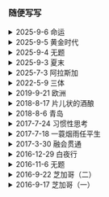 
<html lang="en">
<head>
<meta charset="UTF-8">
<meta name="viewport" content="width=device-width, initial-scale=1.0">
<script>
const password = "2020"; // set your password here

window.onload = function() {
  const userPassword = prompt("Password:");
  if (userPassword !== password) {
  	document.body.innerHTML = "";  
  }
};
</script>
</head>
<body>

<h3>随便写写</h3>

<details>
  <summary>2025-9-6 命运 </summary><br>

（一）<br><br>
<blockquote>
我后来才理解，奶奶没喊疼，不是因为坚强，更像是接受--接受这人生本应如此。<b>因此，我后来也学会了，很多疼痛啊，接受了好像就不痛了</b>，甚至琢磨得细一点，疼到最厉害的时候，心里会莫名地平静，像整个人悬浮在海里那样的平静。
</blockquote><br>

在阿姆斯特丹的街上正吃着炒粉，读到这句很有份量的话。像书里说的那样，很多疼痛，接受了好像就不痛了，当然，接受痛苦不等同于压抑情感，还是需要花时间去感受痛苦给你带来的体验，理清楚感官上（或脑海中）的痛苦和客观现实之间的不同。之前的焦虑，本质上还是没有把自己的问题看得更彻底。接受了自己的不完美和平庸，内心才会更加平静。<br><br>

我处理情感的方式，其实注定会伴随痛苦。每次都那么地一厢情愿，就像hit一个bong时，不顾成分，大吸一口，当下真的的爽，但后劲可能也是真的大，大到把你的脊椎冻结，摁你在地上无法动弹，直到最后的烟雾慢慢散去，知觉才缓缓回流至身体的角落。你去时是啥样，回来的时候仍然还是啥样，只不过经历了一次次过山车式的体验，徒增疲惫。<br><br>


（二）<br><br>

<blockquote>
这次我很确定我要死了哦。到了我这个时候你就会知道，人要死的时候，第一个登门拜访的，是记忆。这些记忆会来得很突然，胡蹦乱跳，有时候还会大嚷大叫。
</blockquote><br>

我时常会害怕，留下的记忆太美好，之后回忆起来难道不会更加难过，没有把美好的记忆延续，这种遗憾是否可以被自己和解，还是说，老去之后大多留下的都会是遗憾，在遗憾中摸爬滚打一辈子的人，是否也就能更好的接受遗憾？<br><br>

我对死亡的感触不太深，我认识的人，大多都还活的好好的，或在我不知道的情况下死了，近距离接触的死亡，是我爷爷的去世。两年前，我在上海的宾馆里，接到了堂弟的电话。我有点措手不及，毕竟几天前，才刚从他家回来，那时大家还有说有笑，齐聚在了一堂。丧礼办完后，我作为长孙，带头前去烧纸钱，一张张玉皇大帝，在我的领导下，变成了一缕缕黑烟。在二十一世纪的今天，这种奇怪的传统得以延续，也是挺有意思，弄得我其实有点哭笑不得。我跟爷爷的关系，其实比较淡，只记得他在背地里经常说我和我家里人的坏话，但当面却演的很亲和。有一次我在门外听到了，便趴在门上听了很久，说的啥不太记得了，但我记得说的不是什么好东西。去世前的他有老年痴呆，已经失去了长期记忆，活在了每个个五到十秒的区间里，我便会逗他玩，每次说，你大孙子回来看你了，他都会很惊讶，然后很开心，说大孙子在美国很有出息，我说是的，我也听说了。 <br><br>

</details>
    


<details>
  <summary>2025-9-5 黄金时代 </summary><br>

<blockquote>
那一天我二十一岁，在我一生的黄金年代，我有好多奢望。我想爱，想吃，还想在一瞬间变成天上半明半暗的云。
</blockquote><br>

今天去机场的路上，重读了黄金时代，王小波的文字跟印象中一样，让人读起来很舒服。 现在的我，已然不再二十一，但却依旧还在我的黄金年代。一生是那么地短暂，我也有好多奢望，也想爱。也想在一瞬间变成海里自由自在的一条鱼。前几天我跟你说，今晚是我最近一段时间以来最开心的时刻，虽然这开心来得就像龙卷风，激烈而短暂，但这让我明白，我一直以来所追求的快乐，是真实存在的，跟喜欢的人一起的感觉，让我感到真实地活着。另一方面，这种快乐又是有毒的，就像可卡因一样，带给失去这种快乐的我应有的的戒断反应。明明只是chemical在作祟，激素的释放，大脑皮层的刺激，身体的反应却如此真切。 就像Parthenope女主被问到，“so what are you thinking？”，我也在不断问你，你在想什么，女主选择沉默，你说你在发呆。如果在另一个世界，你用陈清扬的方式，给我一个耳光，我落荒而逃，你却把我叫住，像考拉一样抱住我，这该多好。像王二一样的黄金年代，遇上一个敢于爱他的陈清扬，既然不能证明她不是破鞋，就乐于成为真正的破鞋，能和自己喜欢的人在一起，破不破鞋又有什么关系呢。<br><br>

<blockquote>
陈清扬后来说，她始终没搞明白我那个伟大友谊是真的呢，还是临时编出来骗她。但是她又说，那些话就像咒语一样让她着迷，哪怕为此丧失一切，也不懊悔
</blockquote><br>

那天早上你跟我说，你昨晚像考拉一样抱着我，我笑了。你曾经在凌晨在被子里嘀咕道，要是他也能像我一样好看就好了，我当时并没有相信你说的是真的，也许只是逢场作戏。后来我慢慢信了。夏天的南方很热，你想牵我的手，我说你手太热了，你就开始生闷气，被爱的人总是那么地有恃无恐。被喜欢的感觉，是那么的廉价，可能是因为人类无法真正共情他人，被爱对一个人来说并不能带来化学上的反应，失去了多巴胺，也就仿佛失去了意义。<br><br>

你的朋友跟我说，你对我的态度跟对前任很不一样，你是真的喜欢我。你的朋友说，你这样做好像对前任有一点不公平，我心想，去你妈的，爱一个人不需要道歉。 曾几何时，我也希望你能一直像考拉一样抱着我，一直那样喜欢我，但你没有这样做。清晨的阳光洒进了房间，我说你还是换个眼镜吧。你嘀咕说，那玩意有那么大作用吗，我笑着说我也不知道。你说，你对我比对你前任好太多，你也不知道为什么，可能这就是生理性喜欢吧。那天晚上，我一整晚都抱着你，手竟然没有感觉到麻。你说你对我是生理性喜欢，我说我也是的。提分手的原因，是因为你让我感觉到你对我产生了生理上的厌恶。我清楚我对你不够好，让你渐渐失去了对我一开始的感觉。我知道这种感觉对你来说很重要。<br><br>

我是一个喜欢删东西的人，我删过很多跟你的对话框，删过所有曾经发出的朋友圈，也删过很多人生命中的过客。我一直觉得我喜欢这种从头来过的感觉，让我感到的自由。人的这一生，本来无一物。我也是一个念旧的人，二十年前的信件，我一直留在身边。和你的每一张拍立得，现在还会时常拿出来看看，作为自己曾经爱和被爱的证据。那天在你的身边，仿佛回到了那个十月的操场边上，如果我能像现在这样勇敢，是不是这二十年的黄金时代，会过得更好一些。<br><br>

后记 <br><br>
我把这段话拿给了你看，你说，你自己说的话，你都忘了，没想到我还记得。我说那你以后说话可要小心点。前两天朋友说，见到了以前的的室友，发现很多他们不曾记得的细节，室友仍然能清晰地记得。人这一生，就是一个不断遗忘和被遗忘的过程。我们努力地去成为不被遗忘的那个人，不去遗忘不想遗忘的事。然而那些人和事就像流过手心的沙子，无论你再怎么握紧，最后能抓住的只是那极小的一部分，新的沙子也被挡在了拳头外面，错过了更多。或应该放开手，任沙子从指缝流下，静静欣赏每个流动的瞬间。<br><br>

<blockquote>
等你再过个几十年，你会认识衰老。衰老这个家伙，虽然名字听着很老，但其实很调皮，它会在你记忆里，开始关上一盏盏灯，你会发现自己的脑子一片片开始黑。有时候你可能只是在炒菜，突然想，哎呀，我哪部分很重要的记忆好像被偷偷关掉了。可能你在上厕所，突然察觉，好像有什么被偷了。你慢慢会很紧张，很珍惜，当有一个让你有幸福感的故事出现，你努力告诉自己一定要记住，但是哪一天你会突然想，要记住的是什么事情啊？然后当你生气的时候，抬头看看，衰老那家伙已经在笑嘻嘻地看着你了。--《命运》蔡崇达
</blockquote><br>
    
</details>




<details>
  <summary>2025-9-4 无题 </summary><br>
和R分手半年了，也算是经历了人生的一个低谷。六个月前，我在气头上跟你说，我们分开吧，然后在沙发上睡了两晚，没有和你说话。两晚过后，我气消了，但你却决定了离开。之后的一晚，我摔门离开，你跟出了走廊，远远地看着拿着行李箱的我，没有挽留。<br><br>

接下来的两个月，是一段昏暗的时光。我会在开车的时候莫名地哭得无法停止。在某一个你或许会回家吃饭的晚上，我在给你做五花肉两吃，一个锅在煮着红烧肉，另一个锅在煎着卤肉饭的肉，油汁不断地溅到我的脸上，那时的我绷不住了。我真的很不喜欢做饭。那时的我时常睡到半夜醒来，模糊得意识到一切已经结束，胸口发着闷痛，失眠到清晨。<br><br>

五月的我去了日本散心，奈良的小鹿很可爱。六月的我参加了跑团，跑了将近两百个mile。七月的我去了冰川，在很长时间里第一次有了一点开心的感觉。八月的我开始了dating，见了几个人，感觉很累。九月的我，开始尝试用文字来分担过载的情感。也许至今我仍并没有准备好进入下（或回到上）一段感情，在那之前，我还有一些路需要走。<br><br>

</details>



<details>
  <summary>2025-9-3 夏末 </summary><br>
<blockquote>
我的故事总是在夏天开始的。夏天在我看来是个危险的季节，炎热的天气使人群比其他季节裸露更多，因此很难掩饰欲望。--《动物凶猛》王朔
</blockquote><br>

今晚被crush发了一张好人卡。我好肯定是好，但您倒也早说啊，手都牵了。<br><br>

<blockquote>
那動人時光 不用常回看<br>
最動人時光 未必地老天荒<br>
離別了若想心安 先不要每夜重翻舊案<br>
望著更好的地方 為下段愛戀吸收陽光<br>
--《罗生门》
</blockquote><br>

最近应该会在dating方面暂告一段落，有点累了。虽然但是，dating的确是一面很好的镜子，让我看到了需要改进的方向，也算没白折腾。之前会想，也许我并不需要改变什么，只需要默默等待对的人出现，接受我的不完美。现在想想，反正闲着也是闲着，把自己变得更好也没有坏处。<br><br>

在financial world里，market是不efficient的，所以trader们会绞尽脑汁寻找每个inefficiency来套利。同理，dating的世界里，market也存在着不完美，每个dating的男男女女是不是也都希望自己能得到的比自己本身价值要多那么一点点，不然的话，自己就成了那个被套利了inefficiency的那方，那多亏啊。当然，其实dating app上还是提供了一个以颜值相对来说比较efficient的环境，大家倒不至于亏太多，但人是多维度的，不光各种硬性软性条件需要线下去衡量，甚至要做对未来潜力的折现评估，大家倒也是挺累的。<br><br>

让男生上头的往往只需要一副好看的皮囊，但女生看的却是所谓的感觉。这个感觉有时也是很浮动，因为女性慕强，所以感觉也是一个对强的相对定义，每分每秒可能都会根据女生自身的状况改变。作为男生，要做的最好是把自己变得非常强，强到可以无视女生的标准浮动，可以让令自己上头的她很容易地产生感觉，这样才是最好的策略。<br><br>

</details>



<details>
  <summary>2025-7-3 阿拉斯加</summary><br>
今天从ORD出发前往阿拉斯加的航班。想着碰运气进了UA Club的贵宾休息室，一进门就闻到了里面空气中散漫的香水味，和充满阳光的走廊，和外面的经济舱concourse形成了鲜明的对比。一男一女接待员露出热情的微笑，然后在得知我不是international的商务舱后，目送我离开。有钱真好，连空气也是香的。<br><br>

想到前几天和G聊，我说无论人类怎么发展，AI怎么进步，普通人永远有做不完的工作，因为房价永远会比工资贵那么一点点，好的房子永远会比不好的房子贵那么一点点，这一点点，又正好是需要普通人用他们普通的生命换取的。只有成为不普通的人，才会过的比普通人好。<br><br>

商务舱的好处，维持了我们在不坐飞机时的正常生活质量。坐累了可以翘起脚，渴了就去冰箱拿一杯冷饮。原本并不是特权，却因为供需关系被资本利用。在航空如此发达的今天，普通人却只能蜷缩在经济舱的角落里，七个小时无法动弹，最终节省下来的成本和利润，却全数进了各大航空高管和股东的腰包，在资本主义的社会里，自由永远都明码标价。个人的舒适和自由，无一幸免地都被贴上了价格。作为既得利益者，也许我应该慢慢习惯和接受，这个世界永远都不是utility driven而是profit driven，profit driven的本身本质上是航司（资本）的utility driven但虽然他们大多都已经到达了很低的marginal utility，人性本质上的贪婪，和人与人无法共情冷暖的现实，导致整个系统的utility非常的不均，就像牺牲了50%普通乘客的utility全换取资本5%的utility。作为公务舱的乘客，其实多付出的价钱所减少的边际效益低于所购的的舒适，就可以在场utility转移的对局中不被剥削。<br><br>

飞机上看了一部意大利电影《Parthenope》，好像是制作于A24，需要查下这是个什么公司。电影前半段还是很喜欢的，镜头很有美感，女主也很漂亮，随着剧中剧情的起伏，叙事便渐渐显得有点断续，其实没看懂女主最终找到了什么答案。后面安排个主教和女主整那一出也是没整懂。全剧就没一靠谱的男的，怪不得女主懒得结婚。但是最后看到片头的闪现，女主的初恋问女主，”so what are you thinking”，的那一刻还是没绷住，那一刻感觉青春真好，觉得青春真傻，我真傻，我问什么总是欲求不满，就跟女主一样吗，一直不知道自己想要什么，总是“on the flee”，这真的值得吗？<br><br>

</details>



<details>
  <summary>2022-5-9 三体 </summary><br>
此书其中一巧妙之处是作者针对现今宇宙种种争议现象所构造的解释。比如说用二维坍塌后残留的引力场来解释暗物质的普遍存在，用降维攻击的应用来解释人类所处的三维世界的非必然性，和用宇宙降至零维来返回原维度的行为来解释大爆炸的起源。黑暗森林和黑域计划的一攻一守更是突破了一般读者的认知和想象的边界，个人认为是最精彩的两部分。<br><br>

以下是三体全三部主要情节的总结：
<blockquote>
叶文洁文革期间上雷锋顶天文台意外收到三体人信号：“不要回复”。<br>
叶文洁用太阳放大信号回复并与三体人进行深入交流。<br>
得到太阳坐标后三体人发来两粒高维智子在地球低维展开并锁死理论科学的进步。<br>
三体人发动十个水滴探测器和三体舰队赶往地球，预计两百年和四百年后到达。<br>
叶文洁成立地球三体组织（降临派）。<br>
地球三体组织开发三体游戏软件，让人们体验三体文明并秘密发展三体组织。<br>
地球三体组织被纳米刀在苏伊士运河全灭，伊文斯死亡。<br>
叶文洁把宇宙学的两条基本准则告诉学生罗辑。<br>
地球发起面壁人计划，前两位面壁人被三体组织残余势力中的破壁人识破。<br>
第三位破壁人发明思想钢印，假装发展胜利主义，实则暗地传播失败主义。<br>
罗辑向太空发射咒语后进入休眠，被咒语公布的恒星因黑暗森林法则被光粒破坏。<br>
地球经历大萧条和科技爆炸，两百年后成立了大空舰队和地下城。<br>
章北海冬眠苏醒后被委任某停泊在木星轨道上的恒星级舰艇的舰长后，立即劫持舰艇逃离了太阳系。<br>
太空舰队以矩阵阵型开往第一枚到达太阳系的三体探测器，并全军覆没。<br>
三体探测器到达太阳-地球拉格朗日点并阻止地球借助太阳发射恒星级信号，由此阻止黑暗森林咒语。<br>
罗辑通过另一方式向三体人发出黑暗森林威胁，三体舰队返航，三体探测器退出太阳系。<br>
青铜时代号用次脉冲氢弹杀死另一艘唯二存活的太空舰队舰艇后飞离太阳系，但在收到虚假邀请后返航地球并被处决。<br>
章北海和其他三辆之前追击的舰艇达成默认共识，互相摧毁以保持燃料。仅存一辆蓝色空间号继续向万年外恒星远航。<br>
地球建立三台地下引力波威慑系统，罗辑担任执剑人五十年后卸任，程心接任后十枚水滴突然发动攻击。程心放弃发动黑暗森林。地球沦陷，所有人类移居澳大利亚。<br>
万有引力号与两粒追击水滴被进入四维碎片的蓝色空间号打败。蓝色空间号舰长用引力波发动黑暗森林咒语。三体舰队再次返航。<br>
三体星系被光粒消灭。<br>
程心与阶梯计划的云天明取得联系，云天明传达了三个童话。<br>
地球发动掩体计划和根据童话制定的黑域计划。<br>
太阳系迎来二唯坍塌。最后时刻程心乘光速飞船离去。<br>
程心来到蓝星，遇见帆哥。在即将要和云天明团聚前不慎落入黑线。在黑线中找到云哥留下的小宇宙门。最终放弃小宇宙回归正在坍塌中的大宇宙。<br>
</blockquote>

</details>



<details>
  <summary> 2019-9-21 欧洲 </summary><br>
（一）<br>
今天刚结束欧洲的旅程，十七天，五个国家，九个城市。现在本人正坐在从阿姆斯特丹回纽约的飞机上，由于不管饭，饥寒交迫，特写此文分散一下注意力。欧洲人的生活很是安逸，一杯咖啡，一张报纸便可以在咖啡厅外坐上一个早晨。每一个城市都有鲜明的性格和独特的故事。原本我想写一篇游记，记录一路上的旅程，但写了一半却又很不满意。欧洲是一个要静下心来感受的地方，看到的景象是需要和一些东西结合起来，才更有被记录下来的意义。<br><br>

在欧洲一路过来，去了很多博物馆，看了很多名作，但最终在荷兰的梵高博物馆里，让我第一次感受到了到了艺术的力量。作为一种载体，一幅画能够通过画家的对世界的感受，从而改变人们对事物的认识。比如宗教艺术，把一维的物体（圣经上的字句）通过画家的想象从二维中（绘画）表现出来。某种程度上，这和漫威的电影很是相似：它把二维的漫画，通过导演的安排从三维的电影中被表达出来，让人们对其人物和故事有了更形象的感受。<br><br>

一开始我很喜欢十九世纪现实主义的油画，它用精确的笔触把人物和风景如实生动地展现在画布上。但从另一个角度看来，这其实是一种降维的艺术，它把三维的物体，在二维上表现出来。在没有照相机的那个时代，这是人们可以精确记录世界模样的方法，但作为观众，虽然惊叹于其绘画技术的精湛和所展现的景色的优美，总感觉少了点什么。<br><br>

印象画派的出现改变了这一切。十九世纪后期，法国的印象派画家们如莫奈，早已在沙龙中举办了一次次的印象画展。而那时梵高才刚刚决定投身艺术，在他短暂的一生中，只有最后十年在作画。最开始梵高去了巴黎，由于请模特太贵，只能通过不断地画自画像来练习，后来梵高离开巴黎，定定居在法国南部的一个小镇，一心创作农村生活的题材。<br><br>

欣赏梵高的画时，我真切地感受到了他的情感。油画是一种奇妙的介质，笔触的轻重在画面上会产生的不同的光影，这是只有站在一幅画面前才能看到的。梵高用他的方式，描绘出他眼中的世界，他认为合适的色彩，和他觉得精彩的纹路。画中的物体，没有准确的轮廓，没有精美的线条，甚至没有该有的阴影，但其实已经不重要。一幅画，难在能让观众产生情感上的共鸣，而梵高的确做到了。在精神病院期间，虽然身处禁锢，梵高却能隔着窗子的铁栏，用笔画出了窗外金黄的麦田，风中的麦子像水波一样飘漾，浅蓝天空在泛出了淡淡的绿光。这是我看到的最喜欢的一幅画。<br><br>

从博物馆回来，便看了一集Doctor Who，里面讲到主角穿越回到了梵高的年代，他看到了梵高一生的孤独和挣扎，但更看到了他对艺术的渴望和执著。的确，只有自己对一件事物足够热爱，才能够创看到别人看不到的世界。<br><br>

（二）布鲁塞尔 <br>
布鲁塞尔是我很喜欢的一个城市。这里的人既说法语，也说荷语，就是不说英语。好吃的也很多，像华夫饼，巧克力和薯条。说是二战时美国人到法国吃了薯条，就误将其翻译为“French Fries”，但薯条其实源自于比利时。我们逛了一家专门卖乐谱的铺子，里面各种乐器，语言都有，可以感受得到出这里的人们是热爱音乐的。<br><br>

</details>
	

 
 <details>
  <summary> 2018-8-17 片儿状的酒酿 </summary><br>
我不相信现在还有男人不出来玩的；<br>
你有听过女人出来玩的地方吗？<br>
这就是男女的不平等啊！<br><br>
	
你去过湖南吗？<br>
张家界就是湖南的啊<br>
你听说过凤凰吗？<br><br>
	
我平时就喜欢玩手机。<br>
我在家能玩三四天手机不出门。<br>
我就是太懒了。<br><br>

</details>



<details>
  <summary> 2018-8-6 青岛 </summary><br>
八月六日，晚上九点抵达了青岛机场。比起上海和广州，这里的空气明显干燥，轻快了许多，是不是还夹杂一丝海洋的味道。在开往旅馆的路途中，沿途都是精心维护的绿化带，这与我想象中的青岛大相径庭，也许是我的期望值比较低，一直按照二线城市来想象。从上海来到青岛，有种从纽约来到迈阿密的感觉，一个海边旅游城市的风貌清晰地展现在眼前，景色恍如隔世。<br><br>
	
</details>



<details>
  <summary> 2017-7-24 习惯性思考 </summary><br>
（一）<br><br>
今天在PATH地铁上，想到了一个对为什么我们总觉得时间随着年龄的增长越过越快的解释。<br><br>

因为我们随着年龄的增长，思考和行为模式越来越“习惯化”。<br><br>

我们每进行一次习惯性的思考”练习“，都会专注于完成这个习惯的步骤，和得到所预期的回馈，而不易注意到其中所流逝的时间。习惯性行为也是如此。<br><br>

举个例子，在晚上我一般都喜欢去江边散步，但一散通常就是两个小时，在这两个小时里我的脑子里也不断地在想不同的事情，但每次走完以后回想过来，占用了几乎半个晚上的一个活动，我竟然对其中琢磨的事情没有很深刻的印象，散步中途也没有感知到时间过得很快。两个小时也就是一眨眼的功夫就过去了。<br><br>

现在看来，其实我大部分时间进行的都是属于”习惯性“的思考，也就是我们的大脑可以相对轻松地”处理“的一类思考。比如说回忆最近发生的事情，比如说欣赏眼前所观察到的事物。这类习惯性的思考有一个特点，就是我们的大脑可以进行毫不费劲地重复，导致一个习惯的结束会马上衔接上另一个习惯的开始。比如说我看到了水中的木桩子，想到了月亮的潮汐，又联想到了女人的经期，这时正好又看到了一个胖子迎面走来，看上去有点像我大学的一个同学，不知道他现在在干嘛呢？…… 这种思考方式很放松，很适合饭后散步的时候进行，但结果就是：时间会不知不觉地过去，而思考的结果寥寥无几。<br><br>

（二）<br><br>
正是因为习惯性思考的记忆率非常低（一方面可能是因为耗能很低），在社交中我们应该有意识地回避一些习惯性思考。至少如果想要别人对你印象深刻，就要在交流中打破别人的思考习惯，这样别人就会对当下发生的事情，和当下的思考，“被迫”地使用更多的大脑运转并产生更多的记忆点。当然，这种打破一定要是正面地打破，因为在习惯被打破的时候，记忆力增加的情况下，你不会想让别人记住你负面的行为……<br><br>

独处的时候，如果想要理清头绪，开阔思维的时候，则也需要打破原有的思维习惯。<br><br>

<blockquote>
We can't solve problems by using the same kind of thinking we used when we created them. -Albert Einstein 
</blockquote><br>

这不仅仅是常说的“跳到盒子外思考”，更多的是”在盒子内努力地思考，打破以往的习惯性思维“。人的习惯性思维全然可以在盒子内外、各个维度间切换，导致了很难被察觉的低效思考过程，只要没有打破过往的习惯，跳到盒子外面也照样会掉进同样的思维陷阱里。<br><br>

答案经常就在事物的本质里。<br><br>

就像我悟出时间流逝感知加快的原因一样，答案并没有在“盒子”之外，而是题干中的“感知”本身啊！年龄的渐长逐渐塑造了不同的感知方法，而感知方法才是造成不同感知结果的原因，而不是说一些外在物质条件、精神需求的变化。<br><br>

</details>





<details>
  <summary> 2017-7-18 一蓑烟雨任平生 </summary><br>
今晚闲来无事，开始翻阅《中国传世诗词100名篇》，顺便搜寻一句可以概括我当下境况的诗句，最终锁定在这句“一蓑烟雨任平生”上。非常喜欢这句词的意境：身披蓑衣在烟雨中穿梭，就像在人生的道路上一样，无惧处境的变化，只顾安然前行。 <br><br>

<blockquote>
莫听穿林打叶声，何妨啸吟且徐行。竹杖芒鞋轻胜马，谁怕？一蓑烟雨任平生。料峭春风吹酒醒，微冷，山头斜照却相迎。回首向来萧瑟处，归去，也无风雨也无晴。--《定风波》苏轼 
</blockquote><br>

这首词的上阙描绘的是在身处世事纷扰的时候，苏轼对雨声充耳不闻，反倒放慢脚步，享受当下所拥有的一切事物和感受。这不正是我现在应该做到的吗？在面临挫折，受到各方面阻力和噪音的影响时候，与其抗争，不如慢下脚步来，忽视那些原本就不该被注意的东西，专注于值得为之付出的小事情上，徐徐前进。因为在“酒醒”之后，“回首萧瑟”，一切纷争都只不过是过眼云烟，终将烟消云散，留下的只是自己所迈出一个个坚实的脚印，晴天雨天已不再重要。<br><br>

这首词作于宋神宗元丰五年（1082）年，是苏轼因乌台诗案被贬黄州后第三年。同年，苏轼两次游览了黄州附近的赤壁，作下了赤壁赋。<br><br>

<blockquote>壬戌之秋，七月既望，苏子与客泛舟游于赤壁之下。清风徐来，水波不兴。举酒属客，诵《明月》之诗，歌《窈窕》之章。少焉，月出于东山之上，徘徊于斗牛之间。白露横江，水光接天。纵一苇之所如，凌万顷之茫然。浩浩乎如冯虚御风，而不知其所止；飘飘乎如遗世独立，羽化而登仙。

于是饮酒乐甚，扣舷而歌之。歌曰：“桂棹兮兰桨，击空明兮溯流光。渺渺兮予怀，望美人兮天一方。”客有吹洞箫者，依歌而和之。其声呜呜然，如怨如慕，如泣如诉，馀音袅袅，不绝如缕，舞幽壑之潜蛟，泣孤舟之嫠妇。

苏子愀然，正襟危坐而问客曰：“何为其然也？”

客曰：“‘月明星稀，乌鹊南飞’，此非曹孟德之诗乎？西望夏口，东望武昌，山川相繆，郁乎苍苍，此非孟德之困于周郎者乎？方其破荆州、下江陵、顺流而东也，舳舻千里，旌旗蔽空，酾酒临江，横槊赋诗，固一世之雄也，而今安在哉？况吾与子渔樵于江渚之上，侣鱼虾而友麋鹿，驾一叶之扁舟，举匏樽以相属。寄蜉蝣于天地，渺沧海之一粟，哀吾生之须臾，羡长江之无穷。挟飞仙以遨游，抱明月而长终。知不可乎骤得，托遗响于悲风。”

苏子曰：“客亦知乎水与月乎？逝者如斯，而未尝往也；盈虚者如彼，而卒莫消长也。盖将自其变者而观之，则天地曾不能以一瞬；自其不变者而观之，则物与我皆无尽也，而又何羡乎？且夫天地之间，物各有主；苟非吾之所有，虽一毫而莫取。惟江上之清风，与山间之明月，耳得之而为声，目遇之而成色，取之无禁，用之不竭，是造物者之无尽藏也，而吾与子之所共适。”

客喜而笑，洗盏更酌，肴核既尽，杯盘狼藉。相与枕藉乎舟中，不知东方之既白。
</blockquote><br>

苏东坡从两个方面同时审视了转瞬即逝的光阴，一方面人如蜉蝣于天地，或一粟于沧海，渺小而虚无，但另一方面人应该享受当下这个世界所赐予的美好的事物，而不要太在意其他不属于自己的东西，比如永久，比如功名。我认为言辞中有种看似阔达但却略带一丝无奈的情怀。<br><br>

我始终认为，苦难是没有过多价值的。也许苦难可以让我们学到一些教训，增长一些智慧，但很多时候这些东西可以不通过苦难习得，比如观察，比如思考。在苦难当下能够乐观得面对，又是一种能力，就像苏轼一样，在被陷害贬职后依然能够谈笑风生，坐赏清风明月。但最终，乐观面对是一回事，韬光养晦而厚积薄发，又是另一回事。<br><br>

</details>



<details>
  <summary> 2017-3-30 融会贯通 </summary><br>
今天是星期四，照以往的习惯本应该待在办公室里上班，却因为没有预定到座位而在家上班。晚上无意中又重新翻读了The Power of Habit，读了几页后便碰见一段引用于William James的话，并忽然联想到William James就在我看的上一本书，Pragmatism，里有过专门关于他的著作的收录。这就是所谓的融会贯通吧。然后我便立马阅读了他的一片短文Habit，逻辑的清晰，文笔的优美和观点的新颖让我非常赞叹。他在文中描述到习惯就是一个感官和大脑之间的沟通和互动，习惯的不断加深练习，就好让传送的电流在感官和大脑之间不断地来回，不断地使传送的通道更加畅通，使得下次习惯的唤醒更加自然，对习惯的依赖更加根深蒂固。James还提到想要改掉以往的旧习惯，就要抓紧一切机会行驶新的习惯，新的行为，并要时常运用非常强的主观能动力来趋势新习惯的养成。在一开始的时候，必定要用电流一次一次得清扫感官和大脑之间的障碍，虽然会感觉很不自然，但是只要坚持下去，一切都会水到渠成。 <br><br>
</details>



<details>
  <summary> 2016-12-29 白夜行 </summary><br>
全书长538页，共分为约13章，每章约7小节，看完这本书用了约7个不同的时间段和地点。第一次是在广州家里的大卧室，借着午后的日光，一口气读了六、七十页。最后一次是在上海华尔道夫的阳台上，生日的翌日上午，12月28日，当天下午正准备踏上返南京的高铁。看完最后一页时我沉默了，虽然阅读的全过程中我都在期待和猜想着故事的结尾，但当结局真正赤裸裸得呈现在我面前时，我却仍然措手不及。<br><br>

桐原亮司和西本雪穗，在童年的黑暗中携手前行，互相依靠。全书没有描写他们之间的一句对话、一次交流，但却依然成功地让读者体会到他们之间感情之深。初中时帮雪穗教训藤村都子和川岛江利子，雪穗婚后投资股票的信息和资金，高尔夫球场踩点确认三泽千都留在那打球，以及为保守雪穗秘密而杀害金枝直已，都是亮为雪穗默默的守护。而雪穗则一再通过自己的社会关系给亮提供商业机密，从代课老师中道正晴的游戏程序，高宫诚的专利技术，以及筱（xiao3）冢（zhong3）康晴的制药信息。两个人配合默契，不动声息地便能躲过身边人的察觉，但这一切又都是建立在他们两个的合作上，没有亮的执行，没有雪穗的渗入，任何事情都将成为空谈。<br><br>

知乎上有人在争论亮和雪穗之间是否存在爱情。我给的答案是肯定的。爱情，在我的理解中是两个人现实中彼此的陪伴和精神上彼此的依赖。现实中，要完成那么多事件的企划和执行，他们两个肯定有着非常频繁的交流和陪伴，即使小说中从不曾提及。我可以想象到自从十九年前，那件事情发生后两个人的绝望，和对彼此的极度依赖。有多少次两人在图书馆中相拥而泣，互相鼓励，我不得而知，但可以确定的是他们是彼此在现实中唯一的依靠，从小到大一定少不了相互的陪伴。精神上，雪穗曾和夏美说过，亮是她夜里行走的一个太阳（有些网友认为这个太阳她指得是自己的事业，但我却觉得亮更像是那个太阳，从大楼里的那一天起就一直照亮着她童年的黑夜），这种精神上的依靠不言而喻。而亮更是事事以保护雪穗为先，除了她意外似乎世间没有任何事情可以让他真正信任和依靠，最后更是冒着被抓的危险（亮打扮成圣诞老人并通过雪穗的员工应聘上岗，多半是为了避人耳目，逃避追捕）也要在开张之日跟随着雪穗，更体现了他对雪穗的保护欲之强。另外，亮之不射与雪穗之不湿，也暗示了他们性方面的对彼此的认可和需要。<br><br>

总体来说这本小说看完让人意犹未尽。作者东野圭吾的写作手法非常老练，讲故事的能力一流。文中虽说推理的元素并不是很丰富，但也足够我这种业余读者分析回味一番的。因为没有那女主人公之间的对话以及对手戏，作者仅用细枝末节就表达出了两人深刻复杂的情感，令人十分佩服。书中最后一幕更是将这种情感表达到了极致：一向演技一流的雪穗，在亮的死亡面前，终究无法再演，冷漠而快速地转身离去，深知自己即将走向无尽的黑夜。<br><br>

<blockquote>
”我的天空里没有太阳，总是黑夜，但并不暗，因为有东西代替了太阳。虽然没有太阳那么明亮，但对我来说已经足够。凭借着这份光，我便能把黑夜当成白天。我从来就没有太阳，所以不怕失去。” –《白夜行》东野圭吾
</blockquote><br>

</details>




<details>
  <summary> 2016-11-6 无题 </summary><br>
直到今天，我和J分手已经六个月了。<br><br>

分手的期间没有见面，除了一次地铁站的偶遇，和她来我家拿剩下的东西的时候。<br><br>

这六个月来我一直在挣扎，每次想起这件事的时候都在自己内心挣扎。今天刚看了一部牛哥推荐的台剧，“荼蘼”。<br><br>

<blockquote>荼，即茅草的白花，象征着活力，青春。正所谓”如火如荼“，正是如火一般鲜红，和如荼一般洁白。靡，即腐坏，衰落，</blockquote>

这部剧讲述的是一个台湾女孩子要对爱情和事业进行二选一。A选项是追逐事业，暂缓爱情。B选项则是选择爱情。<br><br>

这篇文章会显得有点混乱，其实便正我我当下心态一样。坐在宾州荒山野岭的酒店里，被一群拉美大妈旅行团拦着无法check in。就选择了坐在一旁的大理石桌上把心情用键盘码出来，整理好。<br><br>

刚看了一篇知乎的文章，讲什么是爱情。爱情，原来可以看成是有两个部分。爱，和情。<br><br>

爱，可以是由相貌，才华，气质，地位或者相处时光中产生。而情，则必定来自对双方的相伴以及时间上的倾注。暗恋，则是有爱却无情的典型例子。而中国古代的封建传统下的夫妻，则大多是有情却无爱。<br><br>

情在时间轴上的投影，大多是从少到多的。而爱，则往往有着许多不同的形状。<br><br>

</details>



<details>
  <summary> 2016-9-22 芝加哥（二）</summary><br>
一个月内第二次来到芝加哥，这次的运气可比上次差多了。由于星期一非常任性地在晚上看了《釜山行》，一点钟才睡，早上还要早起赶7点半钟的飞机，睡眠不足外加飞机上的空调，最终导致身体被拖垮。星期三早上一起来就发了低烧，中午就从公司回家吃了粒泰诺并且睡了一觉，直到晚上10点才睡醒，醒来终于感觉好了许多。晚上去了Michigan Ave上的一家叫The Purple Pig的餐厅，主打Small Plate，我点了鱿鱼色拉和鹅肝配草莓酱，非常好吃。由于当时没照相，就从Yelp上偷了张图。<br><br>

这次住的Sheraton Grand Chicago坐落在River North，楼下就是Chicago River，酒店的窗户可以斜斜看到Lake Michigan。窗外正对着The Loop的一栋栋晚上9点还灯火通明的办公楼。<br><br>

聊一聊釜山行吧，这是一部韩国人拍的僵尸题材电影，我在听了费城朋友们的讨论和看了知乎上的剧透分析文后，终于决定要看一下，最终这部戏没有让我失望。全剧两小时剧情非常紧凑，演员们的演技都还不错，全程没有什么槽点。看完全剧之后有一种深深的压抑感，可能是因为人都死光了，也可能是因为许多幕人们面对亲人的离去却无力回天。和Walking Dead相似，这部剧也着重反映了在危机中人与人之间的关系的转变。一个西装笔挺的商人可以为了自己对同僚们做出种种伤天害理的行为，反而一个口齿不清的乞丐却能在关键时候挺身而出舍己救人。<br><br>

<blockquote>
The true test of a man’s character is what he does when no one is watching. -John Wooden
</blockquote><br>

在网上找这条引用的出处时又看到了这么一句，摘抄下来警示自己。<br><br>

<blockquote>
Be more concerned with your <b>character</b> than your <b>reputation</b>, because your character is what you really are, while your reputation is merely what others think you are. -John Wooden 
</blockquote><br>

</details>



<details>
  <summary>2016-9-17 芝加哥（一）</summary><br>
今天是美国劳工节最后一天休假，原本三天的小长假被我延长了两天。鉴于十二月只需用去三个星期的带薪假，这次就多休息了两天， 当做是夏末的最后一次放松。今早六点就爬起了床，洗漱后便uber来到了newark机场，谁知在uber上的时候才看到飞机延误的信息，从7：35延迟到了10：00，顿时发现白起这么早了。到达机场后工费吃了个早饭便坐在候机室看soccernomics。<br><br>

这本书是我三个月以前买的，当时还开到了jersey的一个barnes and noble。在体育专柜看到的，书名是沿用了freaknomics，但是用经济学的角度去审视欧足球业的兴衰。作者simon kuper（英国）和stefan szymanski（美国，MI）用英超近代史上有代表性的俱乐部们的故事来佐证他们对足球行业一些自然规则的看法。其中比较有趣的有：<br><br>

1. 在转会市场的投入并不能保证带来相应的回报 <br>
2. 在联赛的排名和俱乐部付给球员的总工资成正比，即俱乐部付给球员的总工资月高，球队夺冠或获得好名次的几率越高。<br>
3. 俱乐部和企业不同，企业时刻面临着同行业竞争，所以着重盈最大化，在节省成本方面会十分看重；俱乐部则不同，俱乐部并不会因为常年亏损或利润不佳而被社会淘汰，并且及时最终面临巨额负债，债权人也往往不愿逼迫其还债并背上毁灭俱乐部的坏名声。所以通常到最后，经营再失败的俱乐部也能通过换壳来逃避旧债并且重生（pheonixing）。自从1923年英国职业足球联赛开赛以来（English Football League）初始的88支球队有85支球队在2011-2012的赛季仍然在踢，其中正是pheonixing拯救过非常多的球队。由此造成的后果是，俱乐部不忌讳大手笔开销和常年负债，因为这在长远来看并不影响俱乐部的成败，反而买入大牌球星能是球迷们更加开心，并且在球队上花更多的钱。<br>
4. 作者认为UEFA新通过的FFP（Financial Fair Play）法案并不能起到其所预计的效果。因为一来5m的亏损对大多超级俱乐部（年利润超过55m）来说都是不值一提的小数量。最终受限制的还是规模中小型的俱乐部。二来breakeven rule虽然限制俱乐部东家的财政参与，但其并不限制sponsorship的收入。曼城来自abu dhabi的老板就借同来自UAE的航空公司Etihad签下一份十年550m的球场赞助合约，绕开了FFP的监管。<br><br>

这本书给了我很多关于足球的思考，更提出了非常独到的见解，是一本值得读完的好书。<br><br>

上了飞机以后，拿出了电脑把昨天下载的电影《Mitty》看完了。电影全名叫《The Secret Life Of Walter Mitty》，是几位知乎大神的”一生推“下才终于决定下载来看。故事情节并不复杂，人物也不多，用轻慢的节奏慢慢得推进。个人对此电影并不是很感冒，其励志程度也远远不及昨天看的whiplash，但总体上还是拍的很优雅的一部电影。有很多唯美的画面都很令人难忘，特别是Sean Penn在捕捉到到雪豹时兴奋的心情，和他并不着急按快门而是要静静欣赏那一刻的对生命、生活的从容和参透，令人回味。<br><br>

午饭过后打了个uber，去了趟芝大校园Hyde Park。从芝加哥金融中心The Loop打车uber pool过去尽然只需花3刀（回程也是），这令我非常好奇，另一个与我同乘的人要付多少钱才可以让这趟uber的行程回本。至少在我看来，这么低的费用必然指向了uber公司偷税漏税的商业行为，以及uber底层司机微薄的待遇。<br><br>

网上的一篇文章指出：“The 35 percent cuts have taken a serious toll, Julie said. The 57 year-old made $36 over the past three days and has been averaging about $4 an hour — after Uber takes its cut”。看来，在极大的行业竞争中，最终被压榨的永远是食物链最低端的司机们。领着接近最低工资的同时，uber司机们还要自己支付油钱以及汽车维修的费用。下一次人们在看到uber的广告中宣城其员工can make a good living时，应该会意识到这只是一句空洞的承诺。<br><br>

跑题了，芝大非常漂亮，有点耶鲁的感觉。学校处处耸立着中世纪风格的建筑和教堂塔楼。最令人过目不忘的是那茂密的爬山虎，覆盖在一栋栋教学楼上，就像一件清爽的衣裳，让教学楼可以躲避炎热的烈日。<br><br>

</details>


</body>
</html>



